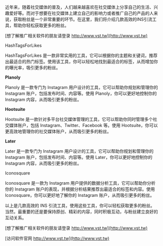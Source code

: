 近年来，随着社交媒体的普及，人们越来越喜欢在社交媒体上分享自己的生活、兴趣爱好等。而对于想要在社交媒体上建立自己的影响力或者推广自己的产品的人来说，获取粉丝是一个非常重要的环节。在这里，我们将介绍几款高效的INS引流工具，帮助你轻松获取更多的粉丝。

[想了解推广相关软件的朋友请登录 http://www.vst.tw](http://www.vst.tw)

HashTagsForLikes

HashTagsForLikes 是一款非常实用的工具，它可以根据你的主题和关键词，推荐出最适合的热门标签。使用该工具，你可以轻松地找到最适合的标签，从而增加你的曝光率，吸引更多的粉丝。

**Planoly**

Planoly 是一款专门为 Instagram 用户设计的工具，它可以帮助你规划和管理你的 Instagram 账户，包括发布时间、内容等。使用 Planoly，你可以更好地控制你的 Instagram 内容，从而吸引更多的粉丝。

**Hootsuite**

Hootsuite 是一款针对多平台社交媒体管理的工具，它可以帮助你同时管理多个社交媒体账户，包括 Instagram、Twitter、Facebook 等。使用 Hootsuite，你可以更高效地管理你的社交媒体账户，从而吸引更多的粉丝。

**Later**

Later 是一款专门为 Instagram 用户设计的工具，它可以帮助你规划和管理你的 Instagram 账户，包括发布时间、内容等。使用 Later，你可以更好地控制你的 Instagram 内容，从而吸引更多的粉丝。

Iconosquare

Iconosquare 是一款为 Instagram 用户提供的数据分析工具，它可以帮助你分析你的 Instagram 账户的表现，并根据分析结果推荐出最适合的标签和内容。使用 Iconosquare，你可以更好地了解你的 Instagram 账户，从而吸引更多的粉丝。

以上是几款高效的 INS 引流工具，使用这些工具，你可以轻松获取更多的粉丝。当然，最重要的还是要保持原创、精彩的内容，同时积极互动，与粉丝建立良好的互动关系。

[想了解推广相关软件的朋友请登录 http://www.vst.tw](http://www.vst.tw)


[访问软件官网 http://www.vst.tw](http://www.vst.tw)
